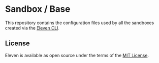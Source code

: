 # Sandbox / Base

This repository contains the configuration files used by all the sandboxes created via the [Eleven CLI](https://github.com/eleven-sh/cli). 

## License

Eleven is available as open source under the terms of the [MIT License](http://opensource.org/licenses/MIT).
